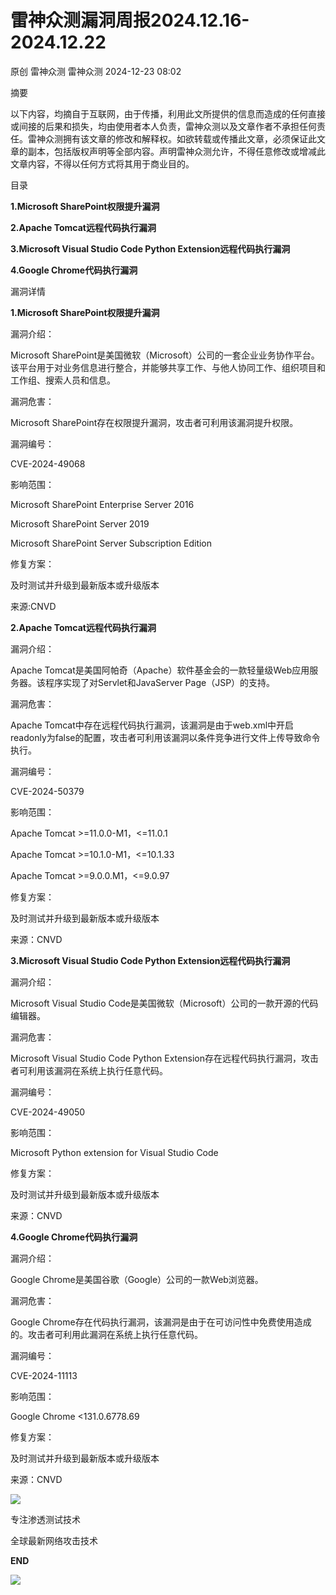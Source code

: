 #  雷神众测漏洞周报2024.12.16-2024.12.22   
原创 雷神众测  雷神众测   2024-12-23 08:02  
  
摘要  
  
  
以下内容，均摘自于互联网，由于传播，利用此文所提供的信息而造成的任何直接或间接的后果和损失，均由使用者本人负责，雷神众测以及文章作者不承担任何责任。雷神众测拥有该文章的修改和解释权。如欲转载或传播此文章，必须保证此文章的副本，包括版权声明等全部内容。声明雷神众测允许，不得任意修改或增减此文章内容，不得以任何方式将其用于商业目的。  
  
  
目录  
  
  
**1.Microsoft SharePoint权限提升漏洞**  
  
**2.Apache Tomcat远程代码执行漏洞**  
  
**3.Microsoft Visual Studio Code Python Extension远程代码执行漏洞**  
  
**4.Google Chrome代码执行漏洞**  
  
  
漏洞详情  
  
**1.Microsoft SharePoint权限提升漏洞**  
  
  
漏洞介绍：  
  
Microsoft SharePoint是美国微软（Microsoft）公司的一套企业业务协作平台。该平台用于对业务信息进行整合，并能够共享工作、与他人协同工作、组织项目和工作组、搜索人员和信息。  
  
  
漏洞危害：  
  
Microsoft SharePoint存在权限提升漏洞，攻击者可利用该漏洞提升权限。  
  
  
漏洞编号：  
  
CVE-2024-49068  
  
  
影响范围：  
  
Microsoft SharePoint Enterprise Server 2016  
  
Microsoft SharePoint Server 2019  
  
Microsoft SharePoint Server Subscription Edition  
  
  
修复方案：  
  
及时测试并升级到最新版本或升级版本  
  
  
来源:CNVD  
  
**2.Apache Tomcat远程代码执行漏洞**  
  
  
漏洞介绍：  
  
Apache Tomcat是美国阿帕奇（Apache）软件基金会的一款轻量级Web应用服务器。该程序实现了对Servlet和JavaServer Page（JSP）的支持。  
  
  
漏洞危害：  
  
Apache Tomcat中存在远程代码执行漏洞，该漏洞是由于web.xml中开启readonly为false的配置，攻击者可利用该漏洞以条件竞争进行文件上传导致命令执行。  
  
  
漏洞编号：  
  
CVE-2024-50379  
  
  
影响范围：  
  
Apache Tomcat >=11.0.0-M1，<=11.0.1  
  
Apache Tomcat >=10.1.0-M1，<=10.1.33  
  
Apache Tomcat >=9.0.0.M1，<=9.0.97  
  
  
修复方案：  
  
及时测试并升级到最新版本或升级版本  
  
  
来源：CNVD  
  
  
**3.Microsoft Visual Studio Code Python Extension远程代码执行漏洞**  
  
  
漏洞介绍：  
  
Microsoft Visual Studio Code是美国微软（Microsoft）公司的一款开源的代码编辑器。  
  
  
漏洞危害：  
  
Microsoft Visual Studio Code Python Extension存在远程代码执行漏洞，攻击者可利用该漏洞在系统上执行任意代码。  
  
  
漏洞编号：  
  
CVE-2024-49050  
  
  
影响范围：  
  
Microsoft Python extension for Visual Studio Code  
  
  
修复方案：  
  
及时测试并升级到最新版本或升级版本  
  
  
来源：CNVD  
  
**4.Google Chrome代码执行漏洞**  
  
  
漏洞介绍：  
  
Google Chrome是美国谷歌（Google）公司的一款Web浏览器。  
  
  
漏洞危害：  
  
Google Chrome存在代码执行漏洞，该漏洞是由于在可访问性中免费使用造成的。攻击者可利用此漏洞在系统上执行任意代码。  
  
  
漏洞编号：  
  
CVE-2024-11113  
  
  
影响范围：  
  
Google Chrome <131.0.6778.69  
  
  
修复方案：  
  
及时测试并升级到最新版本或升级版本  
  
  
来源：CNVD  
  
  
  
  
  
  
![](https://mmbiz.qpic.cn/mmbiz_jpg/HxO8NorP4JVaAnFpiaOgvcmag6q16gB7cyyOVMVB35oXeKyOk40twiaoP1jPf9ZV0OnkrhoaWiblIYCM1KJJp1dxQ/640?wx_fmt=jpeg&from=appmsg "")  
  
专注渗透测试技术  
  
全球最新网络攻击技术  
  
  
**END**  
  
![](https://mmbiz.qpic.cn/mmbiz_jpg/HxO8NorP4JVaAnFpiaOgvcmag6q16gB7ccUC40DYxeO50Lw9tXRNHPUqkwhEAbeDmNuiclCBzjiahp5GbicEt9uuww/640?wx_fmt=jpeg&from=appmsg "")  
  
  
  
